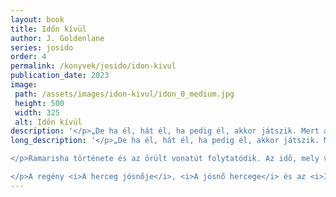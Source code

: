 ```yaml
---
layout: book
title: Időn kívül
author: J. Goldenlane
series: josido
order: 4
permalink: /konyvek/josido/idon-kivul
publication_date: 2023
image: 
 path: /assets/images/idon-kivul/idon_0_medium.jpg
 height: 500
 width: 325
 alt: Időn kívül
description: '</p>„De ha él, hát él, ha pedig él, akkor játszik. Mert amíg nem hal meg, addig a játék megy tovább!” [...]</p>'
long_description: '</p>„De ha él, hát él, ha pedig él, akkor játszik. Mert amíg nem hal meg, addig a játék megy tovább!”</p>

</p>Ramarisha története és az őrült vonatút folytatódik. Az idő, mely végtelen, továbbra is véges, a játszma folytatódik, a tétek emelkednek, és nyers erőből, vagy tovább blöffölve, de még mindig mindenki nyerni akar.</p>

</p>A regény <i>A herceg jósnője</i>, <i>A jósnő hercege</i> és az <i>Időben</i> regényciklus folytatása.</p>'
---
```


